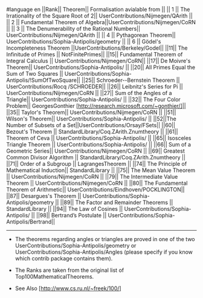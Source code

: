 #language en
||Rank|| Theorem|| Formalisation avialable from ||
|| 1 || The Irrationality of the Square Root of 2|| UserContributions/Nijmegen/QArith ||
|| 2 || Fundamental Theorem of Algebra||UserContributions/Nijmegen/CoRN ||
|| 3 || The Denumerability of the Rational Numbers|| UserContributions/Nijmegen/QArith ||
|| 4 || Pythagorean Theorem|| UserContributions/Sophia-Antipolis/geometry ||
|| 6 || Gödel's Incompleteness Theorem ||UserContributions/Berkeley/Godel||
||11|| The Infinitude of Primes || NotFinitePrimes||
||15|| Fundamental Theorem of Integral Calculus || UserContributions/Nijmegen/CoRN||
||17|| De Moivre's Theorem|| UserContributions/Sophia-Antipolis/  ||
||20|| All Primes Equal the Sum of Two Squares || UserContributions/Sophia-Antipolis/!SumOfTwoSquare||
||25|| Schroeder--Bernstein Theorem || UserContributions/Rocq /SCHROEDER||
||26|| Leibnitz's Series for Pi || UserContributions/Nijmegen/CoRN ||
||27|| Sum of the Angles of a Triangle|| UserContributions/Sophia-Antipolis/  ||
||32|| The Four Color Problem|| GeorgesGonthier [http://research.microsoft.com/~gonthier/]||
||35|| Taylor's Theorem|| UserContributions/Nijmegen/CoRN ||
||51|| Wilson's Theorem|| UserContributions/Sophia-Antipolis/ ||
||52||The Number of Subsets of a Set||UserContributions/Orsay/FSets||
||60|| Bezout's Theorem || StandardLibrary/Coq.ZArith.Znumtheory ||
||61|| Theorem of Ceva || UserContributions/Sophia-Antipolis/ ||
||65|| Isosceles Triangle Theorem || UserContributions/Sophia-Antipolis/  ||
||66|| Sum of a Geometric Series|| UserContributions/Nijmegen/CoRN ||
||69|| Greatest Common Divisor Algorithm || StandardLibrary/Coq.ZArith.Znumtheory ||
||71|| Order of a Subgroup || LagrangesTheorem ||
||74|| The Principle of Mathematical Induction|| StandardLibrary ||
||75|| The Mean Value Theorem || UserContributions/Nijmegen/CoRN ||
||79|| The Intermediate Value Theorem || UserContributions/Nijmegen/CoRN ||
||80|| The Fundamental Theorem of Arithmetic|| UserContributions/Eindhoven/POCKLINGTON||
||87|| Desargues's Theorem || UserContributions/Sophia-Antipolis/geometry ||
||89|| The Factor and Remainder Theorems || StandardLibrary ||
||94|| The Law of Cosines || UserContributions/Sophia-Antipolis/  ||
||98|| Bertrand’s Postulate || UserContributions/Sophia-Antipolis/Bertrand||


----

 * The theorems regarding angles or triangles are proved in one of the two UserContributions/Sophia-Antipolis/geometry or UserContributions/Sophia-Antipolis/Angles (please specify if you know which contrib package contains them).

 * The Ranks are taken from the original list of Top100MathematicalTheorems.

 * See Also [http://www.cs.ru.nl/~freek/100/]
